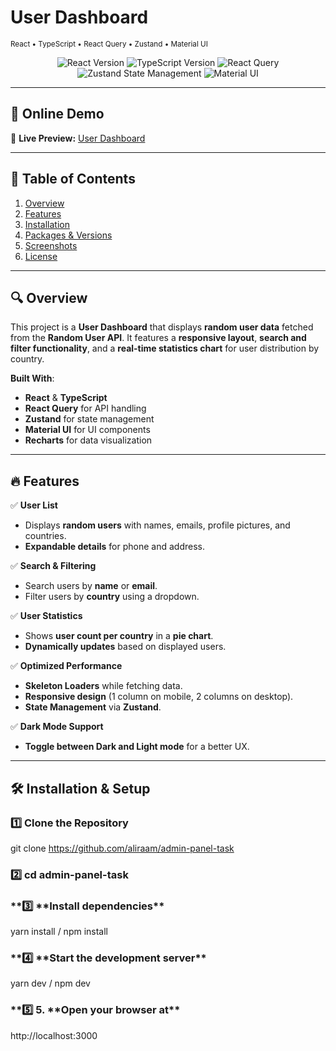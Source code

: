 # **User Dashboard**

<p align="center">

<sub>React • TypeScript • React Query • Zustand • Material UI</sub>

</p>

<p align="center">
  <img src="https://img.shields.io/badge/React-19+-blue.svg" alt="React Version" />
  <img src="https://img.shields.io/badge/TypeScript-5+-blue.svg" alt="TypeScript Version" />
  <img src="https://img.shields.io/badge/React--Query-@tanstack%2Freact--query-green.svg" alt="React Query" />
  <img src="https://img.shields.io/badge/Zustand-4+-purple.svg" alt="Zustand State Management" />
  <img src="https://img.shields.io/badge/MUI-5+-red.svg" alt="Material UI" />
</p>

---

## **🚀 Online Demo**

🔗 **Live Preview:** [User Dashboard](https://lookinsure.netlify.app/)

---

## **📌 Table of Contents**

1. [Overview](#overview)
2. [Features](#features)
3. [Installation](#installation)
4. [Packages & Versions](#packages--versions)
5. [Screenshots](#screenshots)
6. [License](#license)

---

## **🔍 Overview**

This project is a **User Dashboard** that displays **random user data** fetched from the **Random User API**. It features a **responsive layout**, **search and filter functionality**, and a **real-time statistics chart** for user distribution by country.

**Built With**:

- **React** & **TypeScript**
- **React Query** for API handling
- **Zustand** for state management
- **Material UI** for UI components
- **Recharts** for data visualization

---

## **🔥 Features**

✅ **User List**

- Displays **random users** with names, emails, profile pictures, and countries.
- **Expandable details** for phone and address.

✅ **Search & Filtering**

- Search users by **name** or **email**.
- Filter users by **country** using a dropdown.

✅ **User Statistics**

- Shows **user count per country** in a **pie chart**.
- **Dynamically updates** based on displayed users.

✅ **Optimized Performance**

- **Skeleton Loaders** while fetching data.
- **Responsive design** (1 column on mobile, 2 columns on desktop).
- **State Management** via **Zustand**.

✅ **Dark Mode Support**

- **Toggle between Dark and Light mode** for a better UX.

---

## **🛠 Installation & Setup**

### **1️⃣ Clone the Repository**

git clone https://github.com/aliraam/admin-panel-task

### **2️⃣ cd admin-panel-task**

### **3️⃣ **Install dependencies\*\*

yarn install / npm install

### **4️⃣ **Start the development server\*\*

yarn dev / npm dev

### **5️⃣ 5. **Open your browser at\*\*

http://localhost:3000

```

```

